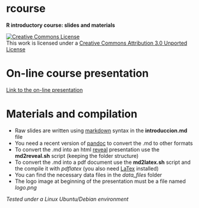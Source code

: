 rcourse
=======

**R introductory course: slides and materials**

<a rel="license" href="http://creativecommons.org/licenses/by/3.0/deed.en_US"><img alt="Creative Commons License" style="border-width:0" src="http://i.creativecommons.org/l/by/3.0/88x31.png" /></a><br />This work is licensed under a <a rel="license" href="http://creativecommons.org/licenses/by/3.0/deed.en_US">Creative Commons Attribution 3.0 Unported License</a>

# On-line course presentation

[Link to the on-line presentation](https://dl.dropboxusercontent.com/u/62560154/cursoR_AIL/introduccion.html#/)

# Materials and compilation

* Raw slides are written using [markdown](http://daringfireball.net/projects/markdown/) syntax in the **introduccion.md** file
* You need a recent version of [pandoc](http://johnmacfarlane.net/pandoc/) to convert the .md to other formats
* To convert the .md into an html [reveal](https://github.com/hakimel/reveal.js) presentation use the **md2reveal.sh** script (keeping the folder structure)
* To convert the .md into a pdf document use the **md2latex.sh** script and the compile it with *pdflatex* (you also need [LaTex](http://www.latex-project.org/) installed)
* You can find the necessary data files in the *data_files* folder
* The logo image at beginning of the presentation must be a file named *logo.png*

*Tested under a Linux Ubuntu/Debian environment*




